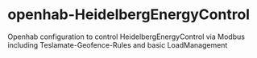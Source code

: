 # openhab-HeidelbergEnergyControl
Openhab configuration to control HeidelbergEnergyControl via Modbus including Teslamate-Geofence-Rules and basic LoadManagement
